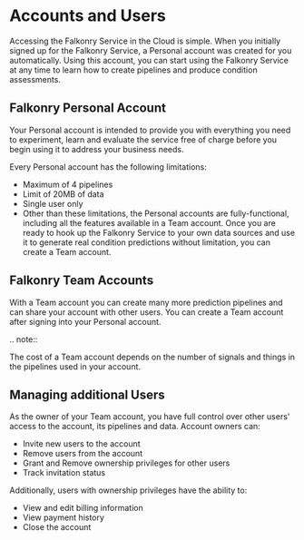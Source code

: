 Accounts and Users
==================

Accessing the Falkonry Service in the Cloud is simple. When you initially signed up for 
the Falkonry Service, a Personal account was created for you automatically. Using this 
account, you can start using the Falkonry Service at any time to learn how to create 
pipelines and produce condition assessments.

Falkonry Personal Account
-------------------------

Your Personal account is intended to provide you with everything you need to experiment, 
learn and evaluate the service free of charge before you begin using it to address your 
business needs.

Every Personal account has the following limitations:

- Maximum of 4 pipelines 
- Limit of 20MB of data
- Single user only
- Other than these limitations, the Personal accounts are fully-functional, including all 
the features available in a Team account. Once you are ready to hook up the Falkonry 
Service to your own data sources and use it to generate real condition predictions without 
limitation, you can create a Team account.

Falkonry Team Accounts
----------------------

With a Team account you can create many more prediction pipelines and can share your 
account with other users. You can create a Team account after signing into your Personal 
account.

.. note::

  The cost of a Team account depends on the number of signals and things in the pipelines
  used in your account. 

Managing additional Users
-------------------------

As the owner of your Team account, you have full control over other users' access to the 
account, its pipelines and data. Account owners can:

- Invite new users to the account
- Remove users from the account
- Grant and Remove ownership privileges for other users
- Track invitation status

Additionally, users with ownership privileges have the ability to:

- View and edit billing information
- View payment history
- Close the account